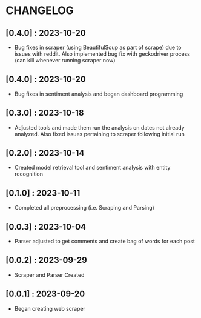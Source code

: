 # CHANGELOG

## [0.4.0] : 2023-10-20

- Bug fixes in scraper (using BeautifulSoup as part of scrape) due to issues with reddit. Also implemented bug fix with geckodriver process (can kill whenever running scraper now)

## [0.4.0] : 2023-10-20

- Bug fixes in sentiment analysis and began dashboard programming

## [0.3.0] : 2023-10-18

- Adjusted tools and made them run the analysis on dates not already analyzed. Also fixed issues pertaining to scraper following initial run

## [0.2.0] : 2023-10-14

- Created model retrieval tool and sentiment analysis with entity recognition

## [0.1.0] : 2023-10-11

- Completed all preprocessing (i.e. Scraping and Parsing)

## [0.0.3] : 2023-10-04

- Parser adjusted to get comments and create bag of words for each post

## [0.0.2] : 2023-09-29

- Scraper and Parser Created

## [0.0.1] : 2023-09-20

- Began creating web scraper